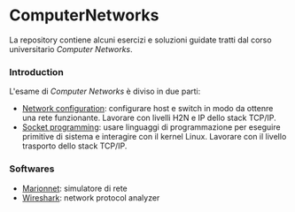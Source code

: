 # ComputerNetworks

La repository contiene alcuni esercizi e soluzioni guidate tratti dal corso universitario *Computer Networks*.

### Introduction

L'esame di *Computer Networks* è diviso in due parti:

* [Network configuration](./NetworkConfiguration/): configurare host e switch in modo da ottenre una rete funzionante. Lavorare con livelli H2N e IP dello stack TCP/IP.
* [Socket programming](./SocketProgramming/): usare linguaggi di programmazione per eseguire primitive di sistema e interagire con il kernel Linux. Lavorare con il livello trasporto dello stack TCP/IP.

### Softwares

* [Marionnet](https://www.marionnet.org/site/index.php/en/): simulatore di rete
* [Wireshark](https://www.wireshark.org/): network protocol analyzer